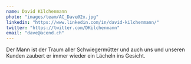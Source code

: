 ```yaml
---
name: David Kilchenmann
photo: "images/team/AC_Dave@2x.jpg"
linkedin: "https://www.linkedin.com/in/david-kilchenmann/"
twitter: "https://twitter.com/DKilchenmann"
email: "dave@acend.ch"
---
```


Der Mann ist der Traum aller Schwiegermütter und auch uns und unseren Kunden zaubert er immer wieder ein Lächeln ins Gesicht.
